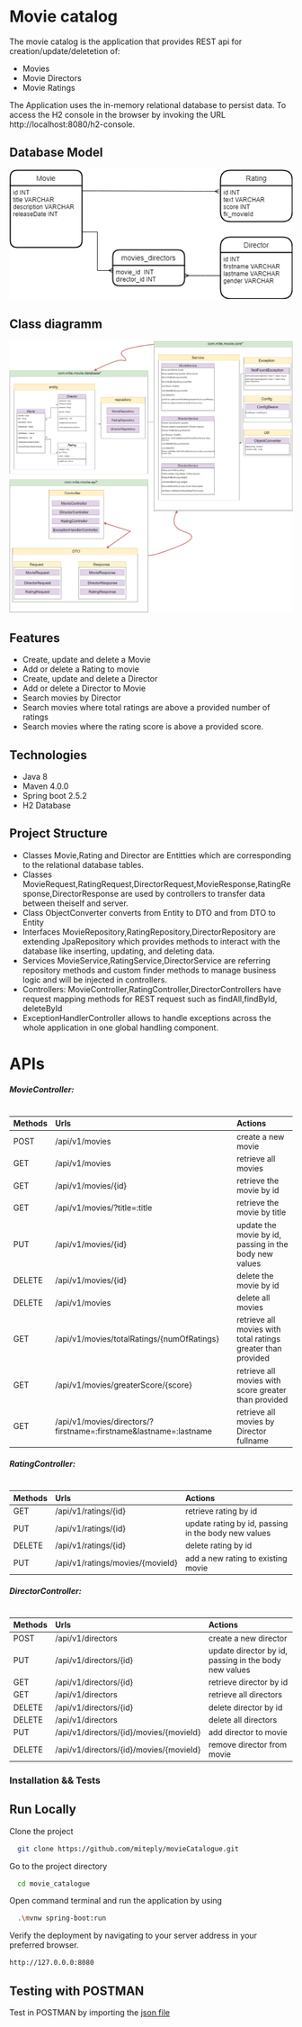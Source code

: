 
# Movie catalog

The movie catalog is the application that provides REST api for creation/update/deletetion of: 
- Movies
- Movie Directors
- Movie Ratings

The Application uses the in-memory relational database to persist data. 
To access the H2 console in the browser by invoking the URL http://localhost:8080/h2-console.

## Database Model
![](https://github.com/miteply/movieCatalogue/blob/main/uml_diagrams/database_diagram.png?raw=true)

## Class diagramm 
![](https://github.com/miteply/movieCatalogue/blob/main/uml_diagrams/diagramm_class.png?raw=true)


## Features

- Create, update and delete a Movie
- Add or delete a Rating to movie
- Create, update and delete a Director
- Add or delete a Director to Movie
- Search movies by Director
- Search movies where total ratings are above a provided number of ratings
- Search movies where the rating score is above a provided score.


## Technologies

 - Java 8
 - Maven 4.0.0
 - Spring boot 2.5.2
 - H2 Database


 ## Project Structure
- Classes Movie,Rating and Director are Entitties which are corresponding to the relational database tables.
 - Classes MovieRequest,RatingRequest,DirectorRequest,MovieResponse,RatingResponse,DirectorResponse are used by controllers to transfer data between theiself and server.
- Class ObjectConverter converts from Entity to DTO and from DTO to Entity
- Interfaces MovieRepository,RatingRepository,DirectorRepository are extending JpaRepository which provides methods to interact with the database like inserting, updating, and deleting data.
- Services MovieService,RatingService,DirectorService are referring repository methods and custom finder methods to manage business logic and will be injected in controllers.
- Controllers: MovieController,RatingController,DirectorControllers have request mapping methods for REST request such as findAll,findById, deleteById
- ExceptionHandlerController allows to handle exceptions across the whole application in one global handling component.



# APIs
#####  MovieController:
#
| Methods                                   | Urls                       | Actions 
| :------------                             |:---------------            |:-----   
| POST     | /api/v1/movies                 | create a new movie         |
| GET      | /api/v1/movies                 | retrieve all movies        |
| GET      | /api/v1/movies/{id}            | retrieve the movie by id   |
| GET      | /api/v1/movies/?title=:title   | retrieve the movie by title|
| PUT      | /api/v1/movies/{id}            | update the movie by id, passing in the body new values  |
| DELETE   | /api/v1/movies/{id}   | delete the movie by id|
| DELETE   | /api/v1/movies   | delete all movies |
| GET   | /api/v1/movies/totalRatings/{numOfRatings}   | retrieve all movies with total ratings greater than provided |
| GET   | /api/v1/movies/greaterScore/{score}   | retrieve all movies with score  greater than provided |
| GET      | /api/v1/movies/directors/?firstname=:firstname&lastname=:lastname   | retrieve all movies by Director fullname|

#####  RatingController:
#
| Methods                                   | Urls                       | Actions 
| :------------                             |:---------------            |:-----   
| GET     | /api/v1/ratings/{id}           | retrieve rating by id       |
| PUT     | /api/v1/ratings/{id}            | update rating by id, passing in the body new values      |
| DELETE      | /api/v1/ratings/{id}         | delete rating by id |
| PUT      | /api/v1/ratings/movies/{movieId}   | add a new rating to existing movie|

#####  DirectorController:
#
| Methods                                   | Urls                       | Actions 
| :------------                             |:---------------            |:-----   
| POST     | /api/v1/directors              | create a new director         |
| PUT      | /api/v1/directors/{id}            | update director by id, passing in the body new values      |
| GET      | /api/v1/directors/{id}          | retrieve director by id         |
| GET      | /api/v1/directors                | retrieve all directors   |
| DELETE   | /api/v1/directors/{id}         | delete director by id|
| DELETE   | /api/v1/directors              | delete all directors |
| PUT      | /api/v1/directors/{id}/movies/{movieId}            | add director to movie |
| DELETE    | /api/v1/directors/{id}/movies/{movieId}            | remove director from movie |

### Installation && Tests


## Run Locally

Clone the project

```bash
  git clone https://github.com/miteply/movieCatalogue.git
```

Go to the project directory

```bash
  cd movie_catalogue
```

Open command terminal and run the application by using

```bash
  .\mvnw spring-boot:run
```

Verify the deployment by navigating to your server address in
your preferred browser.

```sh
http://127.0.0.0:8080
```

## Testing with POSTMAN
Test in POSTMAN by importing the [json file](https://github.com/miteply/movieCatalogue/blob/main/uml_diagrams/movie_catalogue.postman_collection.json) 